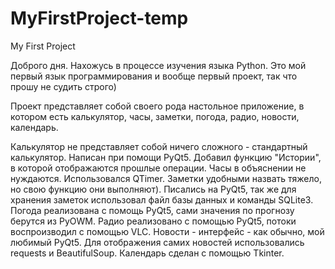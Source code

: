 # MyFirstProject-temp
My First Project

Доброго дня.
Нахожусь в процессе изучения языка Python. Это мой первый язык программирования и вообще первый проект, так что прошу не судить строго)

Проект представляет собой своего рода настольное приложение, в котором есть калькулятор, часы, заметки, погода, радио, новости, календарь.

Калькулятор не представляет собой ничего сложного - стандартный калькулятор. Написан при помощи PyQt5. Добавил функцию "Истории", в которой отображаются прошлые операции.
Часы в объяснении не нуждаются. Использовался QTimer.
Заметки удобными назвать тяжело, но свою функцию они выполняют). Писались на PyQt5, так же для хранения заметок использовал файл базы данных и команды SQLite3.
Погода реализована с помощь PyQt5, сами значения по прогнозу берутся из PyOWM.
Радио реализовано с помощью PyQt5, потоки воспроизводил с помощью VLC.
Новости - интерфейс - как обычно, мой любимый PyQt5. Для отображения самих новостей использовались requests и BeautifulSoup.
Календарь сделан с помощью Tkinter.
